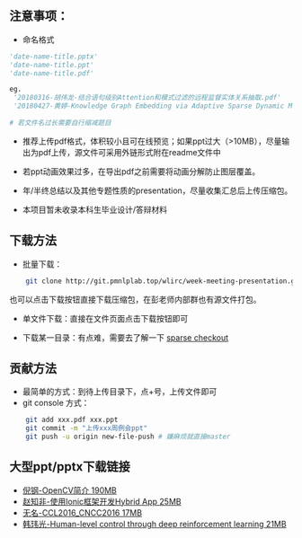 ## 注意事项：

- 命名格式

```python
'date-name-title.pptx'
'date-name-title.ppt'
'date-name-title.pdf'

eg.
 '20180316-胡伟龙-结合语句级别Attention和模式过滤的远程监督实体关系抽取.pdf'
 '20180427-黄婷-Knowledge Graph Embedding via Adaptive Sparse Dynamic Mapping Matrix.pdf'
 
# 若文件名过长需要自行缩减题目
```

- 推荐上传pdf格式，体积较小且可在线预览；如果ppt过大（>10MB），尽量输出为pdf上传，源文件可采用外链形式附在readme文件中

- 若ppt动画效果过多，在导出pdf之前需要将动画分解防止图层覆盖。

- 年/半终总结以及其他专题性质的presentation，尽量收集汇总后上传压缩包。

- 本项目暂未收录本科生毕业设计/答辩材料



## 下载方法

- 批量下载：

```sh
    git clone http://git.pmnlplab.top/wlirc/week-meeting-presentation.git
```
也可以点击下载按钮直接下载压缩包，在彭老师内部群也有源文件打包。



- 单文件下载：直接在文件页面点击下载按钮即可

- 下载某一目录：有点难，需要去了解一下 [sparse checkout](https://stackoverflow.com/questions/600079/how-do-i-clone-a-subdirectory-only-of-a-git-repository/13738951#13738951)



## 贡献方法

- 最简单的方式：到待上传目录下，点+号，上传文件即可
- git console 方式：

```sh
    git add xxx.pdf xxx.ppt
    git commit -m "上传xxx周例会ppt"
    git push -u origin new-file-push # 嫌麻烦就直接master
```





## 大型ppt/pptx下载链接

- [倪钢-OpenCV简介 190MB](http://okqi2ipwh.bkt.clouddn.com/20180118-%E5%80%AA%E9%92%A2-OpenCV%E7%AE%80%E4%BB%8B.pptx)
- [赵知非-使用Ionic框架开发Hybrid App 25MB](http://okqi2ipwh.bkt.clouddn.com/20171103-%E8%B5%B5%E7%9F%A5%E9%9D%9E-%E4%BD%BF%E7%94%A8Ionic%E6%A1%86%E6%9E%B6%E5%BC%80%E5%8F%91Hybrid%20App.pptx)
- [无名-CCL2016_CNCC2016 17MB](http://okqi2ipwh.bkt.clouddn.com/20161028-%E6%97%A0%E5%90%8D-CCL2016_CNCC2016.ppt)
- [韩玮光-Human-level control through deep reinforcement learning 21MB](http://okqi2ipwh.bkt.clouddn.com/20161028-%E6%97%A0%E5%90%8D-CCL2016_CNCC2016.ppt)